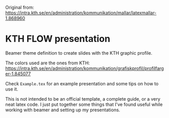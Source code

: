 Original from: https://intra.kth.se/en/administration/kommunikation/mallar/latexmallar-1.868960

# KTH FLOW presentation
Beamer theme definition to create slides with the KTH graphic profile.

The colors used are the ones from KTH:
https://intra.kth.se/en/administration/kommunikation/grafiskprofil/profilfarger-1.845077

Check `Example.tex` for an example presentation and some tips on how to use it.

This is not intended to be an official template, a complete guide, or a very neat latex code. I just put together some things that I've found useful while working with beamer and setting up my presentations.
